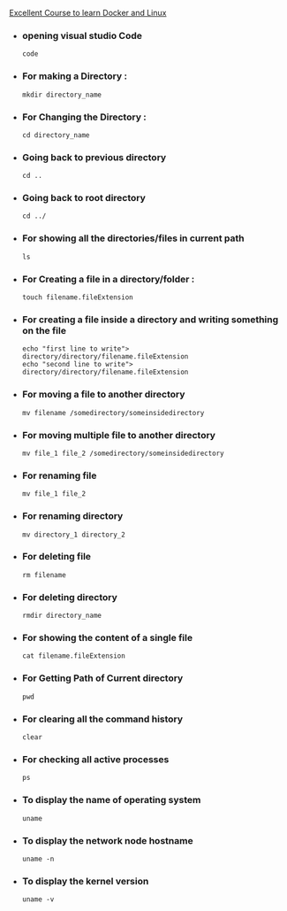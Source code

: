 [Excellent Course to learn Docker and Linux ](https://www.youtube.com/watch?v=pTFZFxd4hOI&t=1328s)

- ### opening visual studio Code
      code
- ### For making a Directory : 
      mkdir directory_name 
- ### For Changing the Directory : 
      cd directory_name 
- ### Going back to previous directory
      cd ..
- ### Going back to root directory
      cd ../
- ### For showing all the directories/files in current path
      ls
- ### For Creating a file in a directory/folder : 
      touch filename.fileExtension
- ### For creating a file inside a directory and writing something on the file
      echo "first line to write"> directory/directory/filename.fileExtension
      echo "second line to write"> directory/directory/filename.fileExtension
- ### For moving a file to another directory
      mv filename /somedirectory/someinsidedirectory
- ### For moving multiple file to another directory
      mv file_1 file_2 /somedirectory/someinsidedirectory
- ### For renaming file
      mv file_1 file_2
- ### For renaming directory
      mv directory_1 directory_2
- ### For deleting file
      rm filename
- ### For deleting directory
      rmdir directory_name
- ### For showing the content of a single file
      cat filename.fileExtension
- ### For Getting Path of Current directory
      pwd
- ### For clearing all the command history
      clear
- ### For checking all active processes
      ps
- ### To display the name of operating system
      uname
- ### To display the network node hostname
      uname -n
- ### To display the kernel version
      uname -v